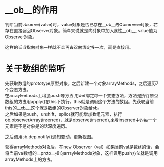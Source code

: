 # __ob__的作用

判断当前observe(value)时，value对象是否已存在__ob__的Observere对象，若存在直接返回Observer对象。简单来说就是向对象中加入属性__ob__, value值为Observer对象。

这样的话当指向对象一样就不会再去双向绑定多一次，而是直接用。


# 关于数组的监听

先获取数组的prototype原型对象，之后新建一个对象arrayMethods，之后遍历7个变态方法。   
在arrayMethods上增加push等方法
用def绑定每一个变态方法，方法是执行原型数组的方法用apply()在this下执行，this就是调用这个方法的数组。先获取当前this的__ob__,这个就是数组的Observer对象给ob。   
之后如果是push，unshift，splice就可能增加数组元素，执行ob.observerArray(inserted)，就是observe(inserted),来看inserted中的每一个元素是不是对象是的话深度遍历。

之后调用ob.dep.notify()通知变动，更新视图。


获得arrayMethods对象后，在new Observer（val）如果当前val是数组的话，会将当前val数组的__proto__指向arrayMethods对象，这样调用push方法就是调用arrayMethods上的方法。